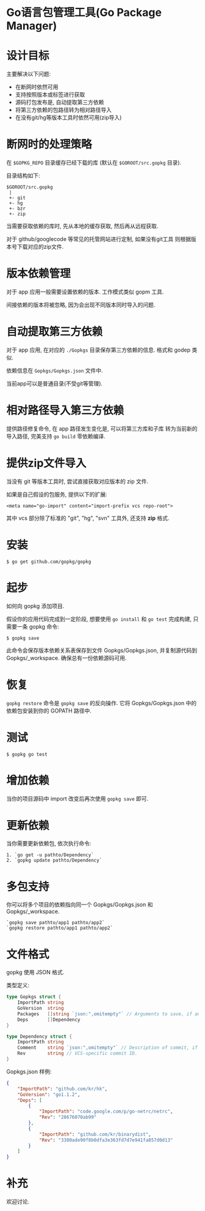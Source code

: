 Go语言包管理工具(Go Package Manager)
====================================

设计目标
========

主要解决以下问题:

- 在断网时依然可用
- 支持按照版本或标签进行获取
- 源码打包发布是, 自动提取第三方依赖
- 将第三方依赖的包路径转为相对路径导入
- 在没有git/hg等版本工具时依然可用(zip导入)

断网时的处理策略
================

在  `$GOPKG_REPO` 目录缓存已经下载的库 (默认在 `$GOROOT/src.gopkg` 目录).

目录结构如下:

```
$GOROOT/src.gopkg
 |
 +- git
 +- hg
 +- bzr
 +- zip
```

当需要获取依赖的库时, 先从本地的缓存获取, 然后再从远程获取.

对于 github/googlecode 等常见的托管网站进行定制, 如果没有git工具
则根据版本号下载对应的zip文件.

版本依赖管理
============

对于 app 应用一般需要设置依赖的版本. 工作模式类似 gopm 工具.

间接依赖的版本将被忽略, 因为会出现不同版本同时导入的问题.

自动提取第三方依赖
==================

对于 app 应用, 在对应的 `./Gopkgs` 目录保存第三方依赖的信息.
格式和 godep 类似.

依赖信息在 `Gopkgs/Gopkgs.json` 文件中.

当前app可以是普通目录(不受git等管理).

相对路径导入第三方依赖
======================

提供路径修复命令, 在 app 路径发生变化是, 可以将第三方库和子库
转为当前新的导入路径, 完美支持 `go build` 零依赖编译.

提供zip文件导入
===============

当没有 git 等版本工具时, 尝试直接获取对应版本的 zip 文件.

如果是自己假设的包服务, 提供以下的扩展:

```
<meta name="go-import" content="import-prefix vcs repo-root">
```

其中 vcs 部分除了标准的 "git", "hg", "svn" 工具外, 还支持 **zip** 格式.

安装
====

	$ go get github.com/gopkg/gopkg

起步
====

如何向 gopkg 添加项目.

假设你的应用代码完成到一定阶段, 想要使用 `go install` 和 `go test` 完成构建,
只需要一条 gopkg 命令:

	$ gopkg save

此命令会保存版本依赖关系表保存到文件 Gopkgs/Gopkgs.json, 并复制源代码到 Gopkgs/_workspace.
确保总有一份依赖源码可用.

恢复
====

`gopkg restore` 命令是 `gopkg save` 的反向操作. 它将 Gopkgs/Gopkgs.json 中的依赖包安装到你的 GOPATH 路径中.

测试
====

	$ gopkg go test

增加依赖
========

当你的项目源码中 import 改变后再次使用 `gopkg save` 即可.

更新依赖
========

当你需要更新依赖包, 依次执行命令:

	1. `go get -u pathto/Dependency`
	2. `gopkg update pathto/Dependency`

多包支持
========

你可以将多个项目的依赖指向同一个 Gopkgs/Gopkgs.json 和 Gopkgs/_workspace.

	`gopkg save pathto/app1 pathto/app2`
	`gopkg restore pathto/app1 pathto/app2`

文件格式
========

gopkg 使用 JSON 格式.

类型定义:
```go
type Gopkgs struct {
	ImportPath string
	GoVersion  string
	Packages   []string `json:",omitempty"` // Arguments to save, if any.
	Deps       []Dependency
}

type Dependency struct {
	ImportPath string
	Comment    string `json:",omitempty"` // Description of commit, if present.
	Rev        string // VCS-specific commit ID.
}
```

Gopkgs.json 样例:

```json
{
    "ImportPath": "github.com/kr/hk",
    "GoVersion": "go1.1.2",
    "Deps": [
        {
            "ImportPath": "code.google.com/p/go-netrc/netrc",
            "Rev": "28676070ab99"
        },
        {
            "ImportPath": "github.com/kr/binarydist",
            "Rev": "3380ade90f8b0dfa3e363fd7d7e941fa857d0d13"
        }
    ]
}
```

补充
====

欢迎讨论.
